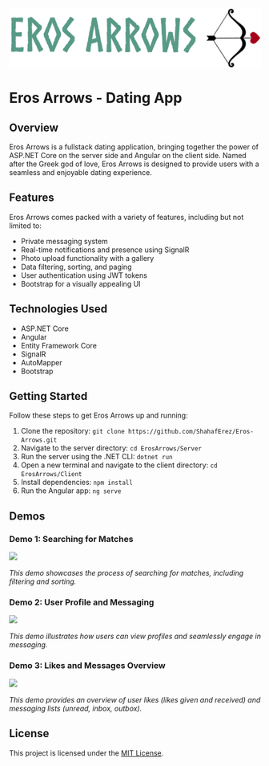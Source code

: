 <p align="center">
<img src="/client/src/assets/readme/full-logo-sideways.png" height="120px"/>
</p>

# Eros Arrows - Dating App

## Overview

Eros Arrows is a fullstack dating application, bringing together the power of ASP.NET Core on the server side and Angular on the client side. Named after the Greek god of love, Eros Arrows is designed to provide users with a seamless and enjoyable dating experience.

## Features

Eros Arrows comes packed with a variety of features, including but not limited to:

- Private messaging system
- Real-time notifications and presence using SignalR
- Photo upload functionality with a gallery
- Data filtering, sorting, and paging
- User authentication using JWT tokens
- Bootstrap for a visually appealing UI

## Technologies Used

- ASP.NET Core
- Angular
- Entity Framework Core
- SignalR
- AutoMapper
- Bootstrap

## Getting Started

Follow these steps to get Eros Arrows up and running:

1. Clone the repository: `git clone https://github.com/ShahafErez/Eros-Arrows.git`
2. Navigate to the server directory: `cd ErosArrows/Server`
3. Run the server using the .NET CLI: `dotnet run`
4. Open a new terminal and navigate to the client directory: `cd ErosArrows/Client`
5. Install dependencies: `npm install`
6. Run the Angular app: `ng serve`

## Demos

### Demo 1: Searching for Matches
<img src="/client/src/assets/readme/search-for-match.gif" height="400px"/>

*This demo showcases the process of searching for matches, including filtering and sorting.*

### Demo 2: User Profile and Messaging
<img src="/client/src/assets/readme/user-profile.gif" height="400px"/>

*This demo illustrates how users can view profiles and seamlessly engage in messaging.*

### Demo 3: Likes and Messages Overview
<img src="/client/src/assets/readme/lists.gif" height="400px"/>

*This demo provides an overview of user likes (likes given and received) and messaging lists (unread, inbox, outbox).*


## License

This project is licensed under the [MIT License](LICENSE).
